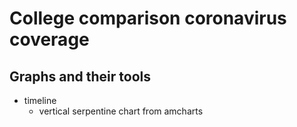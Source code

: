 # College comparison coronavirus coverage

## Graphs and their tools

- timeline
  - vertical serpentine chart from amcharts
